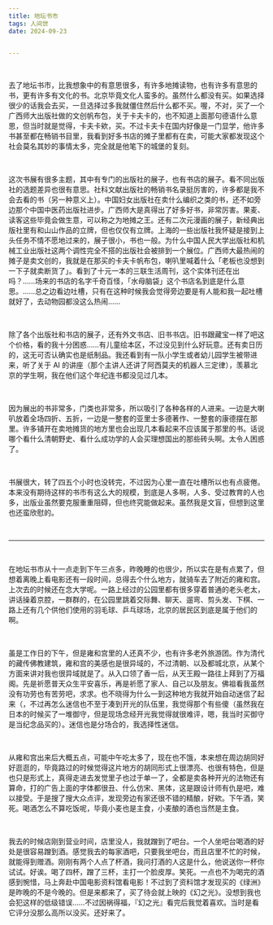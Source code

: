 ```yaml
---
title: 地坛书市
tags: 人间世
date: 2024-09-23


---
```


</br>

去了地坛书市，比我想象中的有意思很多，有许多地摊读物，也有许多有意思的书，更有许多有文化的书。北京毕竟文化人蛮多的。虽然什么都没有买。如果选择很少的话我会去买，一旦选择过多我就僵住然后什么都不买。喔，不对，买了一个广西师大出版社做的文创帆布包，关于卡夫卡的，也不知道上面那句德语什么意思，但当时就是觉得，卡夫卡欸，买。不过卡夫卡在国内好像是一门显学，他许多书甚至都在畅销书目里，我看到好多书店的摊子里都有在卖，可能大家都发现这个社会莫名其妙的事情太多，完全就是他笔下的城堡的复刻。

</br>

这次书展有很多主题，其中有专门的出版社的展子，也有书店的展子。看不同出版社的选题差异也很有意思。社科文献出版社的畅销书名录挺厉害的，许多都是我不会去看的书（另一种意义上）。中国妇女出版社在卖什么编织之类的书，还不如旁边那个中国中医药出版社进步。广西师大是真得出了好多好书，非常厉害。果麦、读客这些毕竟会做生意，可以称之为地摊之王。还有二次元漫画的展子，新经典出版社里有和山山作品的立牌，但也仅仅有立牌。上海的一些出版社我怀疑是接到上头任务不情不愿地过来的，展子很小，书也一般。为什么中国人民大学出版社和机械工业出版社这两个调性完全不搭的出版社会被排到一个展位。广西师大最热闹的摊子是卖文创的，我就是在那买的卡夫卡帆布包，喇叭里喊着什么「老板也没想到一下子就卖断货了」。看到了十元一本的三联生活周刊，这个实体刊还在出吗？……场来的书店的名字千奇百怪，「水母脑袋」这个书店名到底是什么意思。……总之边看边吐槽，只有在这种时候我会觉得旁边要是有人能和我一起吐槽就好了，去动物园都没这么热闹……

</br>

除了各个出版社和书店的展子，还有外文书店、旧书书店。旧书跟藏宝一样了吧这个价格，看的我十分困惑……有儿童绘本区，不过没见到什么好玩意。还有卖日历的，这无可否认确实也是纸制品。我还看到有一队小学生或者幼儿园学生被带进来，听了关于 AI 的讲座（那个主讲人还讲了阿西莫夫的机器人三定律），羡慕北京的学生啊，我在他们这个年纪连书都没见过几本。

</br>

因为展出的书非常多，门类也非常多，所以吸引了各种各样的人进来。一边是大喇叭放着全场四折、五折，一边是一整套的亚里士多德著作、一整套的康德摆在那里。许多铺开在卖地摊货的地方里也会出现几本看起来不应该属于那里的书。话说哪个看什么清朝野史、看什么成功学的人会买理想国出的那些砖头啊。太令人困惑了。

</br>

书展很大，转了四五个小时也没转完，不过因为心里一直在吐槽所以也有点疲倦。本来没有期待这样的书市有这么大的规模，到底是人多啊，人多、受过教育的人也多，出版业虽然要克服重重阻碍，但也终究能做起来。虽然我是文盲，但想到这里也还蛮欣慰的。

</br>

---

</br>

在地坛书市从十一点走到下午三点多，昨晚睡的也很少，所以实在是有点累了，但想着离晚上看电影还有一段时间，总得去个什么地方，就骑车去了附近的雍和宫。上次去的时候还在念大学呢。一路上经过的公园里都有很多穿着普通的老头老太，讲话操着京腔，一群群的，在公园里跳着交际舞、聊天、遛弯、剪头发、下棋、一路上还有几个供他们使用的羽毛球、乒乓球场，北京的居民区到底是属于他们的啊。

</br>

虽是工作日的下午，但是雍和宫里的人还真不少，也有许多老外旅游团。作为清代的藏传佛教建筑，雍和宫的美感也是很异域的，不过清朝、以及都城北京，从某个方面来讲对我也很异域就是了。从入口领了香一后，从天王殿一路往上拜到了万福阁。先是祈愿普天众生平安喜乐，再是祈愿了家人、自己以及朋友。佛祖看我虽然没有功劳也有苦劳吧，求求。也不晓得为什么一到这种地方我就开始自动迷信了起来（，不过再怎么迷信也不至于凑到开光的队伍里，我觉得那个有些傻（虽然我在日本的时候买了一堆御守，但是现场念经开光我觉得就很难评，嗯，我当时买御守是当纪念品买的）。迷信也是分场合的，我选择性迷信。

</br>

从雍和宫出来后大概五点，可能中午吃太多了，现在也不饿，本来想在周边胡同好好逛逛的，毕竟路过的时候觉得这片地方的胡同形式上很漂亮、也很有特色，但是也只是形式上，真得走进去发觉里子也过于单一了，全都是卖各种开光的法物还有算命，打的广告上面的字体都很丑、什么仿宋、黑体，这是跟设计师有仇是吧，难以接受。于是搜了搜大众点评，发现旁边有家还很不错的精酿，好欸。下午酒，笑死。喝酒怎么不算吃饭呢，毕竟小麦也是主食，小麦酿的酒也当然是主食。

</br>

我去的时候店刚到营业时间，店里没人，我就蹭到了吧台。一个人坐吧台喝酒的好处是很容易蹭到酒。感觉我去的每家酒吧，只要我坐吧台，而且店里不忙的时候，就能得到赠酒。刚刚有两个人点了杯酒，我问打酒的人这是什么，他说送你一杯你试试。好诶。喝了四杯，蹭了三杯，主打一个脸皮厚。笑死。一点也不为喝完的酒感到惋惜，马上奔赴中国电影资料馆看电影！不过到了资料馆才发现买的《绿洲》是昨晚的不是今晚的。但是来都来了，买了待会就上映的《幻之光》。没想到我也会犯这样的低级错误……不过因祸得福，『幻之光』看完后我觉着喜欢。当时是看它评分没那么高所以没买。还好来了。

</br>